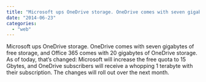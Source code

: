 ```yaml
---
title: "Microsoft ups OneDrive storage. OneDrive comes with seven gigabytes of free stor..."
date: "2014-06-23"
categories: 
  - "web"
---
```


Microsoft ups OneDrive storage. OneDrive comes with seven gigabytes of free storage, and Office 365 comes with 20 gigabytes of OneDrive storage. As of today, that’s changed: Microsoft will increase the free quota to 15 Gbytes, and OneDrive subscribers will receive a whopping 1 terabyte with their subscription. The changes will roll out over the next month.
